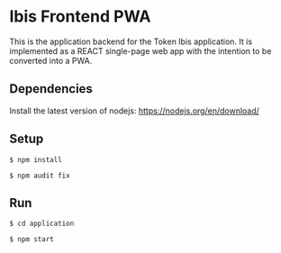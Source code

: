 # Ibis Frontend PWA

This is the application backend for the Token Ibis application. It is implemented as a REACT single-page web app with the intention to be converted into a PWA.

## Dependencies

Install the latest version of nodejs: https://nodejs.org/en/download/

## Setup

`$ npm install`

`$ npm audit fix`

## Run

`$ cd application`

`$ npm start`
